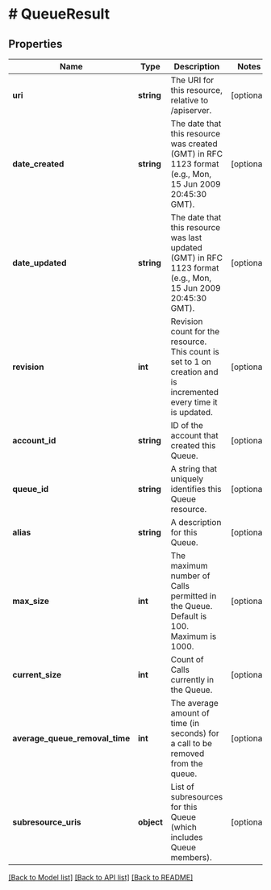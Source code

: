 # # QueueResult

## Properties

Name | Type | Description | Notes
------------ | ------------- | ------------- | -------------
**uri** | **string** | The URI for this resource, relative to /apiserver. | [optional]
**date_created** | **string** | The date that this resource was created (GMT) in RFC 1123 format (e.g., Mon, 15 Jun 2009 20:45:30 GMT). | [optional]
**date_updated** | **string** | The date that this resource was last updated (GMT) in RFC 1123 format (e.g., Mon, 15 Jun 2009 20:45:30 GMT). | [optional]
**revision** | **int** | Revision count for the resource. This count is set to 1 on creation and is incremented every time it is updated. | [optional]
**account_id** | **string** | ID of the account that created this Queue. | [optional]
**queue_id** | **string** | A string that uniquely identifies this Queue resource. | [optional]
**alias** | **string** | A description for this Queue. | [optional]
**max_size** | **int** | The maximum number of Calls permitted in the Queue. Default is 100. Maximum is 1000. | [optional]
**current_size** | **int** | Count of Calls currently in the Queue. | [optional]
**average_queue_removal_time** | **int** | The average amount of time (in seconds) for a call to be removed from the queue. | [optional]
**subresource_uris** | **object** | List of subresources for this Queue (which includes Queue members). | [optional]

[[Back to Model list]](../../README.md#models) [[Back to API list]](../../README.md#endpoints) [[Back to README]](../../README.md)
